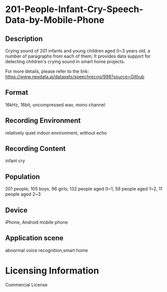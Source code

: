 # 201-People-Infant-Cry-Speech-Data-by-Mobile-Phone


## Description
Crying sound of 201 infants and young children aged 0~3 years old, a number of paragraphs from each of them; It provides data support for detecting children's crying sound in smart home projects.

For more details, please refer to the link: https://www.nexdata.ai/datasets/speechrecog/998?source=Github


## Format
16kHz, 16bit, uncompressed wav, mono channel

## Recording Environment
relatively quiet indoor environment, without echo

## Recording Content
infant cry

## Population
201 people; 105 boys, 96 girls; 132 people aged 0~1, 58 people aged 1~2, 11 people aged 2~3

## Device
iPhone, Android mobile phone

## Application scene
abnormal voice recognition,smart home

# Licensing Information
Commercial License
